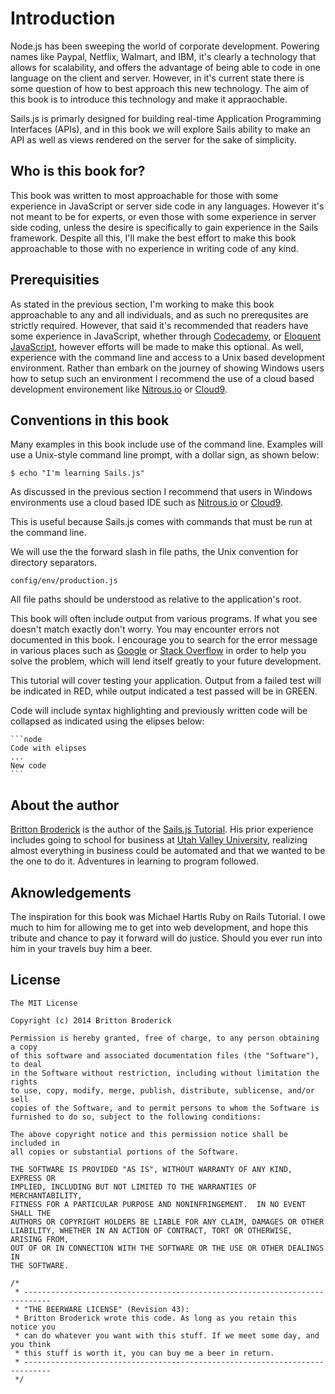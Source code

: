 # Introduction
Node.js has been sweeping the world of corporate development. Powering names like Paypal, Netflix, Walmart, and IBM, it's clearly a technology that allows for scalability, and offers the advantage of being able to code in one language on the client and server. However, in it's current state there is some question of how to best approach this new technology. The aim of this book is to introduce this technology and make it appraochable.

Sails.js is primarly designed for building real-time Application Programming Interfaces (APIs), and in this book we will explore Sails ability to make an API as well as views rendered on the server for the sake of simplicity.

## Who is this book for?
This book was written to most approachable for those with some experience in JavaScript or server side code in any languages. However it's not meant to be for experts, or even those with some experience in server side coding, unless the desire is specifically to gain experience in the Sails framework. Despite all this, I'll make the best effort to make this book approachable to those with no experience in writing code of any kind.

## Prerequisities
As stated in the previous section, I'm working to make this book approachable to any and all individuals, and as such no prerequsites are strictly required. However, that said it's recommended that readers have some experience in JavaScript, whether through [Codecademy](http://www.codecademy.com/), or [Eloquent JavaScript](http://eloquentjavascript.net/), however efforts will be made to make this optional. As well, experience with the command line and access to a Unix based development environment. Rather than embark on the journey of showing Windows users how to setup such an environment I recommend the use of a cloud based development environement like [Nitrous.io](http://nitrous.io) or [Cloud9](http://c9.io).

## Conventions in this book
Many examples in this book include use of the command line. Examples will use a Unix-style command line prompt, with a dollar sign, as shown below:

    $ echo "I'm learning Sails.js"

As discussed in the previous section I recommend that users in Windows environments use a cloud based IDE such as [Nitrous.io](http://nitrous.io) or [Cloud9](http://c9.io).

This is useful because Sails.js comes with commands that must be run at the command line.

We will use the the forward slash in file paths, the Unix convention for directory separators.

    config/env/production.js

All file paths should be understood as relative to the application's root.

This book will often include output from various programs. If what you see doesn't match exactly don't worry. You may encounter errors not documented in this book. I encourage you to search for the error message in various places such as [Google](http://google.com) or [Stack Overflow](http://stackoverflow.com) in order to help you solve the problem, which will lend itself greatly to your future development.

This tutorial will cover testing your application. Output from a failed test will be indicated in RED, while output indicated a test passed will be in GREEN.

Code will include syntax highlighting and previously written code will be collapsed as indicated using the elipses below:

    ```node
    Code with elipses
    ...
    New code
    ```

## About the author
[Britton Broderick](www.linkedin.com/in/brittonbroderick/) is the author of the [Sails.js Tutorial](https://github.com/britton-jb/sailsjs-tutorial/). His prior experience includes going to school for business at [Utah Valley University](http://uvu.edu), realizing almost everything in business could be automated and that we wanted to be the one to do it. Adventures in learning to program followed.

## Aknowledgements

The inspiration for this book was Michael Hartls Ruby on Rails Tutorial. I owe much to him for allowing me to get into web development, and hope this tribute and chance to pay it forward will do justice. Should you ever run into him in your travels buy him a beer.

## License

    The MIT License

    Copyright (c) 2014 Britton Broderick 
    
    Permission is hereby granted, free of charge, to any person obtaining a copy
    of this software and associated documentation files (the "Software"), to deal
    in the Software without restriction, including without limitation the rights
    to use, copy, modify, merge, publish, distribute, sublicense, and/or sell
    copies of the Software, and to permit persons to whom the Software is
    furnished to do so, subject to the following conditions:
    
    The above copyright notice and this permission notice shall be included in
    all copies or substantial portions of the Software.
    
    THE SOFTWARE IS PROVIDED "AS IS", WITHOUT WARRANTY OF ANY KIND, EXPRESS OR
    IMPLIED, INCLUDING BUT NOT LIMITED TO THE WARRANTIES OF MERCHANTABILITY,
    FITNESS FOR A PARTICULAR PURPOSE AND NONINFRINGEMENT.  IN NO EVENT SHALL THE
    AUTHORS OR COPYRIGHT HOLDERS BE LIABLE FOR ANY CLAIM, DAMAGES OR OTHER
    LIABILITY, WHETHER IN AN ACTION OF CONTRACT, TORT OR OTHERWISE, ARISING FROM,
    OUT OF OR IN CONNECTION WITH THE SOFTWARE OR THE USE OR OTHER DEALINGS IN
    THE SOFTWARE.

    /*
     * ----------------------------------------------------------------------------
     * "THE BEERWARE LICENSE" (Revision 43):
     * Britton Broderick wrote this code. As long as you retain this notice you
     * can do whatever you want with this stuff. If we meet some day, and you think
     * this stuff is worth it, you can buy me a beer in return.
     * ----------------------------------------------------------------------------
     */
